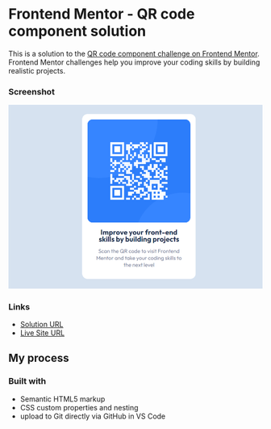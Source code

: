 # Frontend Mentor - QR code component solution

This is a solution to the [QR code component challenge on Frontend Mentor](https://www.frontendmentor.io/challenges/qr-code-component-iux_sIO_H). Frontend Mentor challenges help you improve your coding skills by building realistic projects.

### Screenshot

![](./images/screenshot.png)

### Links

- [Solution URL](https://github.com/crolette/qr-code-component-main)
- [Live Site URL](https://crolette.github.io/qr-code-component-main/)

## My process

### Built with

- Semantic HTML5 markup
- CSS custom properties and nesting
- upload to Git directly via GitHub in VS Code

